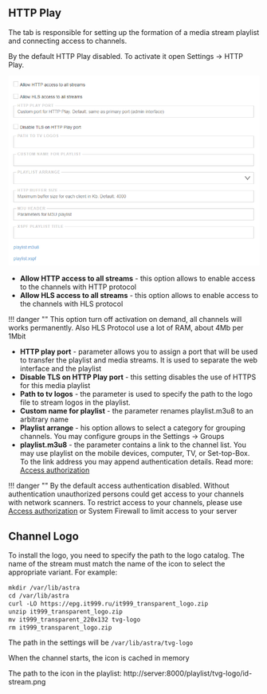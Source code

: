 ## HTTP Play

The tab is responsible for setting up the formation of a media stream playlist and connecting access to channels.

By the default HTTP Play disabled. To activate it open Settings -> HTTP Play.

![http-play](http-play.png)

- **Allow HTTP access to all streams** - this option allows to enable access to the channels with HTTP protocol
- **Allow HLS access to all streams** - this option allows to enable access to the channels with HLS protocol
  
!!! danger ""
    This option turn off activation on demand, all channels will works permanently. Also HLS Protocol use a lot of RAM, about 4Mb per 1Mbit 

- **HTTP play port** - parameter allows you to assign a port that will be used to transfer the playlist and media streams. It is used to separate the web interface and the playlist
- **Disable TLS on HTTP Play port** - this setting disables the use of HTTPS for this media playlist
- **Path to tv logos** - the parameter is used to specify the path to the logo file to stream logos in the playlist. 
- **Custom name for playlist** - the parameter renames playlist.m3u8 to an arbitrary name
- **Playlist arrange** - his option allows to select a category for grouping channels. You may configure groups in the Settings -> Groups
- **playlist.m3u8** - the parameter contains a link to the channel list. You may use playlist on the mobile devices, computer, TV, or Set-top-Box. To the link address you may append authentication details. Read more: [Access authorization](en/latest/astra/interface/index.md)

!!! danger ""
    By the default access authentication disabled. Without authentication unauthorized persons could get access to your channels with network scanners. To restrict access to your channels, please use [Access authorization](en/latest/astra/web-interface/settings/http-auth/) or System Firewall to limit access to your server

## Channel Logo

To install the logo, you need to specify the path to the logo catalog. The name of the stream must match the name of the icon to select the appropriate variant. For example:

```
mkdir /var/lib/astra
cd /var/lib/astra
curl -LO https://epg.it999.ru/it999_transparent_logo.zip
unzip it999_transparent_logo.zip
mv it999_transparent_220x132 tvg-logo
rm it999_transparent_logo.zip
```

The path in the settings will be `/var/lib/astra/tvg-logo`

When the channel starts, the icon is cached in memory

The path to the icon in the playlist: http://server:8000/playlist/tvg-logo/id-stream.png